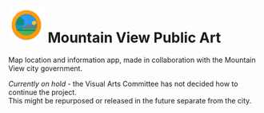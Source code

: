 ![Icon](./app/src/main/res/mipmap-hdpi/ic_launcher.png) Mountain View Public Art
====
Map location and information app, made in collaboration with the Mountain View city government.

_Currently on hold_ - the Visual Arts Committee has not decided how to continue the project.  
This might be repurposed or released in the future separate from the city.
